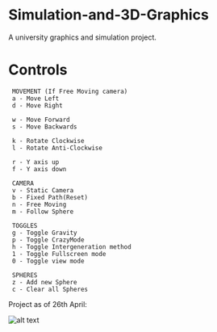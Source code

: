# Simulation-and-3D-Graphics
A university graphics and simulation project.

# Controls
     MOVEMENT (If Free Moving camera)
     a - Move Left
     d - Move Right
     
     w - Move Forward
     s - Move Backwards

     k - Rotate Clockwise
     l - Rotate Anti-Clockwise

     r - Y axis up
     f - Y axis down

     CAMERA
     v - Static Camera
     b - Fixed Path(Reset)
     n - Free Moving
     m - Follow Sphere

     TOGGLES
     g - Toggle Gravity
     p - Toggle CrazyMode
     h - Toggle Intergeneration method
     1 - Toggle Fullscreen mode
     0 - Toggle view mode

     SPHERES
     z - Add new Sphere
     c - Clear all Spheres

Project as of 26th April:

![alt text](http://i67.tinypic.com/3446r79.png)
